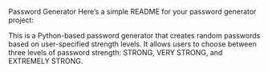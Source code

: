 Password Generator
Here’s a simple README for your password generator project:

This is a Python-based password generator that creates random passwords based on user-specified strength levels. It allows users to choose between three levels of password strength: STRONG, VERY STRONG, and EXTREMELY STRONG.